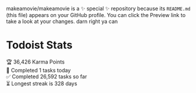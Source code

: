 makeamovie/makeamovie is a ✨ special ✨ repository because its `README.md` (this file) appears on your GitHub profile.
You can click the Preview link to take a look at your changes. darn right ya can

# Todoist Stats

<!-- TODO-IST:START -->
🏆  36,426 Karma Points           
🌸  Completed 1 tasks today           
✅  Completed 26,592 tasks so far           
⏳  Longest streak is 328 days
<!-- TODO-IST:END -->